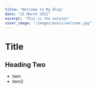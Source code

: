 ```yaml
---
title: "Welcome to My Blog"
date: "21 March 2022"
excerpt: "This is the excerpt"
cover_image: "/images/posts/welcome.jpg"
---
```


# Title

## Heading Two

- item
- item2

